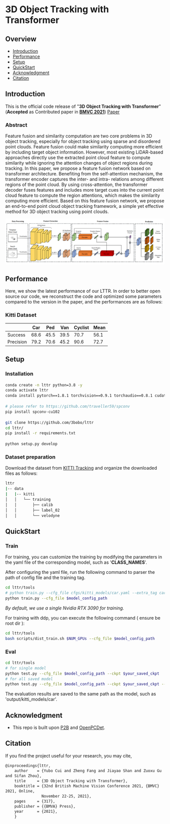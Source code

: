 # 3D Object Tracking with Transformer
## Overview

- [Introduction](#introduction)
- [Performance](#performance)
- [Setup](#setup)
- [QuickStart](#quickstart)
- [Acknowledgment](#acknowledgment)
- [Citation](#citation)

## Introduction

This is the official code release of "**3D Object Tracking with Transformer**"(**Accepted** as Contributed paper in **[BMVC 2021](https://www.bmvc2021-virtualconference.com/)**) [Paper](https://www.bmvc2021-virtualconference.com/assets/papers/1445.pdf)

### Abstract
Feature fusion and similarity computation are two core problems in 3D object tracking, especially for object tracking using sparse and disordered point clouds. Feature fusion could make similarity computing more efficient by including target object information. However, most existing LiDAR-based approaches directly use the extracted point cloud feature to compute similarity while ignoring the attention changes of object regions during tracking. In this paper, we propose a feature fusion network based on transformer architecture. Benefiting from the self-attention mechanism, the transformer encoder captures the inter- and intra- relations among different regions of the point cloud. By using cross-attention, the transformer decoder fuses features and includes more target cues into the current point cloud feature to compute the region attentions, which makes the similarity computing more efficient. Based on this feature fusion network, we propose an end-to-end point cloud object tracking framework, a simple yet effective method for 3D object tracking using point clouds.

<img src="docs/lttr_overall.png" alt="main-pipeline"  />

## Performance

Here, we show the latest performance of our LTTR. In order to better open source our code, we reconstruct the code and optimized some parameters compared to the version in the paper, and the performances are as follows:

### Kitti Dataset

|           | Car  | Ped  | Van  | Cyclist  | Mean  |
| --------- | ---- | ---- | ---- | -------- | ----- |
| Success   | 68.6 | 45.5 | 39.5 | 70.7     | 56.1  |
| Precision | 79.2 | 70.6 | 45.2 | 90.6     | 72.7  |

## Setup

### Installation

   ```bash
   conda create -n lttr python=3.8 -y
   conda activate lttr
   conda install pytorch==1.8.1 torchvision==0.9.1 torchaudio==0.8.1 cudatoolkit=10.2 -c pytorch
   
   # please refer to https://github.com/traveller59/spconv
   pip install spconv-cu102

   git clone https://github.com/3bobo/lttr
   cd lttr/
   pip install -r requirements.txt

   python setup.py develop
   ```

### Dataset preparation

   Download the dataset from [KITTI Tracking](http://www.cvlibs.net/datasets/kitti/eval_tracking.php) and organize the downloaded files as follows:

   ```bash
   lttr                                           
   |-- data                                     
   |   |-- kitti                                                                          
   │   │   └── training
   │   │       ├── calib
   │   │       ├── label_02
   │   │       └── velodyne
   
   ```

## QuickStart

### Train

For training, you can customize the training by modifying the parameters in the yaml file of the corresponding model, such as '**CLASS_NAMES**'.

After configuring the yaml file, run the following command to parser the path of config file and the training tag.

```bash
cd lttr/tools
# python train.py --cfg_file cfgs/kitti_models/car.yaml --extra_tag car
python train.py --cfg_file $model_config_path
```

*By default, we use a single Nvidia RTX 3090 for training.*

For training with ddp, you can execute the following command ( ensure be root dir ):

```bash
cd lttr/tools
bash scripts/dist_train.sh $NUM_GPUs --cfg_file $model_config_path
```

### Eval

```bash
cd lttr/tools
# for single model
python test.py --cfg_file $model_config_path --ckpt $your_saved_ckpt
# for all saved model
python test.py --cfg_file $model_config_path --ckpt $your_saved_ckpt --eval_all
```

The evaluation results are saved to the same path as the model, such as 'output/kitti_models/car'.

## Acknowledgment

- This repo is built upon [P2B](https://github.com/HaozheQi/P2B) and [OpenPCDet](https://github.com/open-mmlab/OpenPCDet). 

## Citation

If you find the project useful for your research, you may cite,

```
@inproceedings{lttr,
    author    = {Yubo Cui and Zheng Fang and Jiayao Shan and Zuoxu Gu and Sifan Zhou},
    title     = {3D Object Tracking with Transformer},
    booktitle = {32nd British Machine Vision Conference 2021, {BMVC} 2021, Online,
                November 22-25, 2021},
    pages     = {317},
    publisher = {{BMVA} Press},
    year      = {2021},
    }
```
